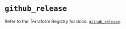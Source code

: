 # `github_release`

Refer to the Terraform Registry for docs: [`github_release`](https://registry.terraform.io/providers/integrations/github/6.3.0/docs/resources/release).
